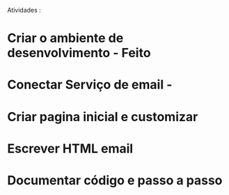 Atividades : 

# Criar o ambiente de desenvolvimento - Feito
# Conectar Serviço de email - 
# Criar pagina inicial e customizar 
# Escrever HTML email
# Documentar código e passo a passo 